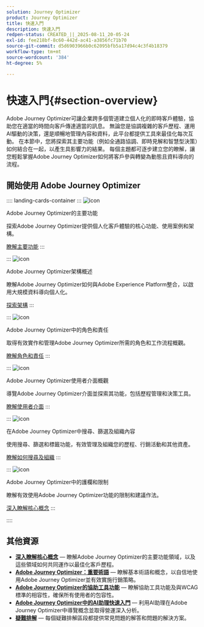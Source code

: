 ```yaml
---
solution: Journey Optimizer
product: Journey Optimizer
title: 快速入門
description: 快速入門
redpen-status: CREATED_||_2025-08-11_20-05-24
exl-id: fee218bf-8c60-442d-ac41-a3856fc71b70
source-git-commit: d5d6903966b0c62095bfb5a17d94c4c3f4b18379
workflow-type: tm+mt
source-wordcount: '384'
ht-degree: 5%

---
```


# 快速入門{#section-overview}

Adobe Journey Optimizer可讓企業跨多個管道建立個人化的即時客戶體驗，協助您在適當的時間向客戶傳達適當的訊息。 無論您是協調複雜的客戶歷程、運用AI驅動的決策，還是順暢地管理內容和資料，此平台都提供工具來最佳化每次互動。 在本節中，您將探索其主要功能（例如全通路協調、即時見解和智慧型決策）如何結合在一起，以產生具影響力的結果。 每個主題都可逐步建立您的瞭解，讓您輕鬆掌握Adobe Journey Optimizer如何將客戶參與轉變為動態且資料導向的流程。

## 開始使用 Adobe Journey Optimizer

:::: landing-cards-container
:::
![icon](https://cdn.experienceleague.adobe.com/icons/book.svg)

Adobe Journey Optimizer的主要功能

探索Adobe Journey Optimizer提供個人化客戶體驗的核心功能、使用案例和架構。

[瞭解主要功能](../using/start/get-started.md)
:::

:::
![icon](https://cdn.experienceleague.adobe.com/icons/code-branch.svg)

Adobe Journey Optimizer架構概述

瞭解Adobe Journey Optimizer如何與Adobe Experience Platform整合，以啟用大規模資料導向個人化。

[探索架構](../using/start/architecture-concepts-redpen.md)
:::

:::
![icon](https://cdn.experienceleague.adobe.com/icons/list-check.svg)

Adobe Journey Optimizer中的角色和責任

取得有效實作和管理Adobe Journey Optimizer所需的角色和工作流程概觀。

[瞭解角色和責任](../using/start/quick-start.md)
:::

:::
![icon](https://cdn.experienceleague.adobe.com/icons/gear.svg)

Adobe Journey Optimizer使用者介面概觀

導覽Adobe Journey Optimizer介面並探索其功能，包括歷程管理和決策工具。

[瞭解使用者介面](../using/start/user-interface.md)
:::

:::
![icon](https://cdn.experienceleague.adobe.com/icons/circle-play.svg)

在Adobe Journey Optimizer中搜尋、篩選及組織內容

使用搜尋、篩選和標籤功能，有效管理及組織您的歷程、行銷活動和其他資產。

[瞭解如何搜尋及組織](../using/start/search-filter-categorize.md)
:::

:::
![icon](https://cdn.experienceleague.adobe.com/icons/puzzle-piece.svg)

Adobe Journey Optimizer中的護欄和限制

瞭解有效使用Adobe Journey Optimizer功能的限制和建議作法。

[深入瞭解核心概念](../using/start/guardrails.md)
:::

::::


## 其他資源

- **[深入瞭解核心概念](../using/start/functional-areas-redpen.md)** — 瞭解Adobe Journey Optimizer的主要功能領域，以及這些領域如何共同運作以最佳化客戶歷程。
- **[Adobe Journey Optimizer：重要術語](../using/start/terminology-md-redpen.md)** — 瞭解基本術語和概念，以自信地使用Adobe Journey Optimizer並有效實施行銷策略。
- **[Adobe Journey Optimizer的協助工具功能](../using/start/accessibility.md)** — 瞭解協助工具功能及與WCAG標準的相容性，確保所有使用者的包容性。
- **[Adobe Journey Optimizer中的AI助理快速入門](../using/start/ai-assistant.md)** — 利用AI助理在Adobe Journey Optimizer中導覽概念並取得營運深入分析。
- **[疑難排解](../using/start/troubleshooting.md)** — 每個疑難排解區段都提供常見問題的解答和問題的解決方案。

